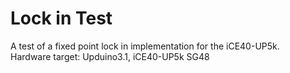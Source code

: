 # Lock in Test
A test of a fixed point lock in implementation for the iCE40-UP5k.  
Hardware target: Upduino3.1, iCE40-UP5k SG48